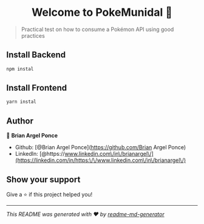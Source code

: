 <h1 align="center">Welcome to PokeMunidal 👋</h1>
<p>
</p>

> Practical test on how to consume a Pokémon API using good practices

## Install Backend

```sh
npm instal
```

## Install Frontend

```sh
yarn instal
```

## Author

👤 **Brian Argel Ponce**

* Github: [@Brian Argel Ponce](https://github.com/Brian Argel Ponce)
* LinkedIn: [@https:\/\/www.linkedin.com\/in\/brianargel\/](https://linkedin.com/in/https:\/\/www.linkedin.com\/in\/brianargel\/)

## Show your support

Give a ⭐️ if this project helped you!

***
_This README was generated with ❤️ by [readme-md-generator](https://github.com/kefranabg/readme-md-generator)_